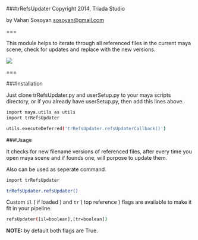 ###trRefsUpdater
Copyright 2014, Triada Studio

by Vahan Sosoyan sosoyan@gmail.com

===

This module helps to iterate through all referenced files in the current maya scene, check for updates and replace with the new versions.

![](https://dl.dropboxusercontent.com/u/11663164/shared/trRefsUpdater_Demo.gif)

===

###Installation

Just clone trRefsUpdater.py and userSetup.py to your maya scripts directory, or if you already have userSetup.py, then add this lines above.

```bash
import maya.utils as utils
import trRefsUpdater

utils.executeDeferred('trRefsUpdater.refsUpdaterCallback()')
```

###Usage

It checks for new filename versions of referenced files, after every time you open maya scene and if founds one, will porpose to update them.

Also can be used as seperate command.

```bash
import trRefsUpdater

trRefsUpdater.refsUpdater()
```
Custom `il` ( if loaded ) and `tr` ( top reference ) flags are available to make it fit in your pipeline.

```bash
refsUpdater([il=boolean],[tr=boolean])
```

**NOTE:** by default both flags are True.

